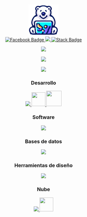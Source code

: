 <div id="header" align="center">
  <img src="/img/osoP.png" width="100"/>

  <div id="badges">
  <a href="https://facebook.com/josman.altamira">
    <img src="https://img.shields.io/badge/Facebook-%231877F2.svg?logo=Facebook&logoColor=white" alt="Facebook Badge"/>
  </a>
<!--   <a href="https://visitcount.itsvg.in">
    <img src="https://visitcount.itsvg.in/api?id=JosmanAltamira&icon=0&color=0" alt="You Badge"/>
  </a> -->
 <a href="https://visitcount.itsvg.in">
  <img src="https://visitcount.itsvg.in/api?id=JosmanAltamira&label=Vistas%20de%20perfil&color=9&icon=4&pretty=true" />
</a>
  <a href="https://stackoverflow.com/users/21409844/">
    <img src="https://img.shields.io/badge/-Stackoverflow-FE7A16?logo=stack-overflow&logoColor=white" alt="Stack Badge"/>
  </a>
</div>
</div>

<!-- <p align="center">
  <a href="#" alt="Users" title="Racha">
    <img src="https://streak-stats.demolab.com?user=JosmanAltamira&theme=transparent&hide_border=true&locale=es&fire=B1EB2C&count_private=true"/></a>
</p>-->
<!-- &count_private=true-->

<p align="center">
  <a href="#" alt="Users" title="Racha">
    <img src="https://github-readme-streak-stats.herokuapp.com/?user=JosmanAltamira&theme=transparent&hide_border=true&fire=B1EB2C&locale=es&count_private=true"/></a>
</p>

<!-- &exclude_days=Sun%2CSat -->

<p align="center">
  <a href="#" alt="Users" title="Estadistica">
    <img src="https://github-readme-stats.vercel.app/api?username=JosmanAltamira&theme=transparent&hide_border=true&include_all_commits=false&count_private=true&locale=es&show_icons=true&hide=contribs,prs,issues&include_all_commits=false"/></a>
</p>

<!-- &hide=blade,css,scss -->

<!-- Lenguaje -->
<p align="center">
  <a href="#" alt="Users" title="Lenguajes">
    <img src="https://estadistica-ll8u.vercel.app/api/top-langs/?username=JosmanAltamira&layout=compact&theme=transparent&hide_border=true&langs_count=20&locale=es&count_private=true&hide=hack,shell"/>
</a>
</p>

<p align="center">
<h3 align="center"> <strong>Desarrollo</strong></h3>
</p>  
<p align="center">
  <a href="https://skillicons.dev">
    <img src="https://skillicons.dev/icons?i=angular,laravel,bootstrap,flask,fastapi,dotnet"/>
    <img src="https://www.pngrepo.com/png/353912/512/ionic-icon.png" height='45' width='45'/>
    <img src="https://i.loli.net/2020/11/18/LDdrkAqs4JmwjGu.png" height='50' width='50'/>
  </a>
</p>

<p align="center">
<h3 align="center"> <strong> Software </strong></h3>
</p>  
<p align="center">
  <a href="https://skillicons.dev">
    <img src="https://skillicons.dev/icons?i=androidstudio,postman,visualstudio,vscode" />
  </a>
</p>


<p align="center">
<h3 align="center"> <strong> Bases de datos </strong></h3>
</p>  
<p align="center">
  <a href="https://skillicons.dev">
    <img src="https://skillicons.dev/icons?i=postgres,mysql" />
  </a>
</p>

<p align="center">
<h3 align="center"> <strong> Herramientas de diseño </strong></h3>
</p>  
<p align="center">
  <a href="https://skillicons.dev">
    <img src="https://skillicons.dev/icons?i=ps,figma,ai" />
  </a>
</p>

<p align="center">
<h3 align="center"> <strong> Nube </strong></h3>
</p>  
<p align="center">
  <a href="https://skillicons.dev">
    <img src="https://skillicons.dev/icons?i=azure,docker,firebase" />
    <img src="https://th.bing.com/th/id/OIP.DjK9s9K7Rq3jJ9AgJnuI6wHaHa?rs=1&pid=ImgDetMain" height='45' width='45'/>
  </a>
</p>



